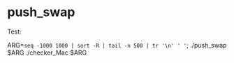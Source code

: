 # push_swap

Test:

ARG=`seq -1000 1000 | sort -R | tail -n 500 | tr '\n' ' '`; ./push_swap $ARG ./checker_Mac $ARG